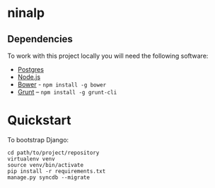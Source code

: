 ninalp
=============

## Dependencies

To work with this project locally you will need the following software:

* [Postgres](http://postgresapp.com/)
* [Node.js](http://nodejs.org/)
* [Bower](http://bower.io) - `npm install -g bower`
* [Grunt](http://gruntjs.com/) – `npm install -g grunt-cli`


# Quickstart

To bootstrap Django:

    cd path/to/project/repository
    virtualenv venv
    source venv/bin/activate
    pip install -r requirements.txt
    manage.py syncdb --migrate
